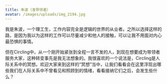 ```yaml
---
title: 朱波（准带领者）
avatar: /images/uploads/img_2194.jpg
---
```

我是朱波，一个理工生，工作内容完全是逻辑的世界的从业者。之所以选择这样的路，是因为我以为这样的工作可以尽量减少和他人的接触，可以让我不用面对内心最恐惧的事情。

但在Circling中，从一个刚开始紧张到全程一言不发的人，到现在想要成为带领者服务大家，这种转变事先是我无法想象的。我很喜欢的一个说法是，Circling是人际关系中的冥想。欢迎大家来到这样的“冥想”当中，让我们看看会在这里浮现出哪些我们在人际关系中不曾看见和照顾到的情绪，看看接纳它们之后，会发生些什么？